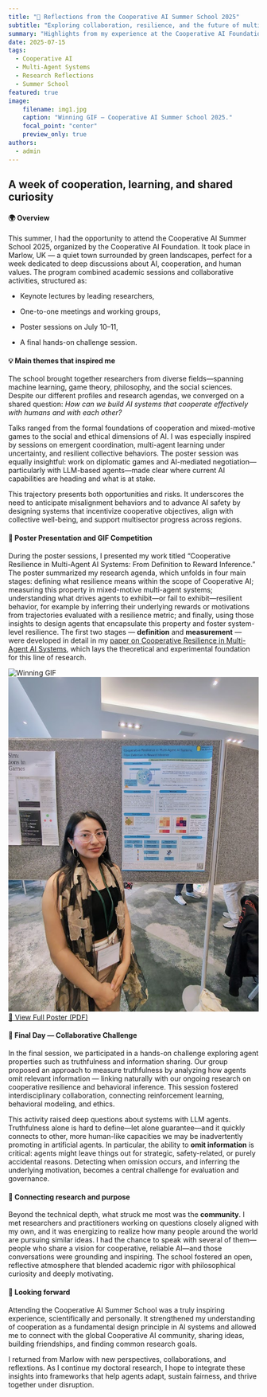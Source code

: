 ```yaml
---
title: "🤖 Reflections from the Cooperative AI Summer School 2025"
subtitle: "Exploring collaboration, resilience, and the future of multi-agent intelligence"
summary: "Highlights from my experience at the Cooperative AI Foundation Summer School — where researchers from around the world gathered to discuss how cooperation and AI can help address global challenges."
date: 2025-07-15
tags:
  - Cooperative AI
  - Multi-Agent Systems
  - Research Reflections
  - Summer School
featured: true
image:
    filename: img1.jpg
    caption: "Winning GIF – Cooperative AI Summer School 2025."
    focal_point: "center"
    preview_only: true
authors:
  - admin
---
```


## A week of cooperation, learning, and shared curiosity

#### 🌍 Overview 

This summer, I had the opportunity to attend the Cooperative AI Summer School 2025, organized by the Cooperative AI Foundation. It took place in Marlow, UK — a quiet town surrounded by green landscapes, perfect for a week dedicated to deep discussions about AI, cooperation, and human values. The program combined academic sessions and collaborative activities, structured as:

- Keynote lectures by leading researchers,

- One-to-one meetings and working groups,

- Poster sessions on July 10–11,

- A final hands-on challenge session.

#### 💡 Main themes that inspired me

The school brought together researchers from diverse fields—spanning machine learning, game theory, philosophy, and the social sciences. Despite our different profiles and research agendas, we converged on a shared question:
*How can we build AI systems that cooperate effectively with humans and with each other?*

Talks ranged from the formal foundations of cooperation and mixed-motive games to the social and ethical dimensions of AI. I was especially inspired by sessions on emergent coordination, multi-agent learning under uncertainty, and resilient collective behaviors. The poster session was equally insightful: work on diplomatic games and AI-mediated negotiation—particularly with LLM-based agents—made clear where current AI capabilities are heading and what is at stake.

This trajectory presents both opportunities and risks. It underscores the need to anticipate misalignment behaviors and to advance AI safety by designing systems that incentivize cooperative objectives, align with collective well-being, and support multisector progress across regions.

#### 🧠 Poster Presentation and GIF Competition

During the poster sessions, I presented my work titled “Cooperative Resilience in Multi-Agent AI Systems: From Definition to Reward Inference.” The poster summarized my research agenda, which unfolds in four main stages: defining what resilience means within the scope of Cooperative AI; measuring this property in mixed-motive multi-agent systems; understanding what drives agents to exhibit—or fail to exhibit—resilient behavior, for example by inferring their underlying rewards or motivations from trajectories evaluated with a resilience metric; and finally, using those insights to design agents that encapsulate this property and foster system-level resilience. The first two stages — **definition** and **measurement** — were developed in detail in my [paper on Cooperative Resilience in Multi-Agent AI Systems](/publications/tai-2025/), which lays the theoretical and experimental foundation for this line of research.


<div class="poster-grid">
  <div class="poster-column gif-col">
    <img src="gif_animado.gif" alt="Winning GIF" class="poster-gif"/>
  </div>
  <div class="poster-column">
    <img src="img2.jpg" alt="Presenting the poster" class="poster-photo"/>
  </div>
</div>
<div class="poster-button-container">
  <a class="poster-button" href="poster.pdf" target="_blank">📄 View Full Poster (PDF)</a>
</div>

#### 🧩 Final Day — Collaborative Challenge

In the final session, we participated in a hands-on challenge exploring agent properties such as truthfulness and information sharing. Our group proposed an approach to measure truthfulness by analyzing how agents omit relevant information — linking naturally with our ongoing research on cooperative resilience and behavioral inference. This session fostered interdisciplinary collaboration, connecting reinforcement learning, behavioral modeling, and ethics. 

This activity raised deep questions about systems with LLM agents. Truthfulness alone is hard to define—let alone guarantee—and it quickly connects to other, more human-like capacities we may be inadvertently promoting in artificial agents. In particular, the ability to **omit information** is critical: agents might leave things out for strategic, safety-related, or purely accidental reasons. Detecting when omission occurs, and inferring the underlying motivation, becomes a central challenge for evaluation and governance.

#### 🤝 Connecting research and purpose

Beyond the technical depth, what struck me most was the **community**. I met researchers and practitioners working on questions closely aligned with my own, and it was energizing to realize how many people around the world are pursuing similar ideas. I had the chance to speak with several of them—people who share a vision for cooperative, reliable AI—and those conversations were grounding and inspiring. The school fostered an open, reflective atmosphere that blended academic rigor with philosophical curiosity and deeply motivating.

#### 🌱 Looking forward

Attending the Cooperative AI Summer School was a truly inspiring experience, scientifically and personally. It strengthened my understanding of cooperation as a fundamental design principle in AI systems and allowed me to connect with the global Cooperative AI community, sharing ideas, building friendships, and finding common research goals.

I returned from Marlow with new perspectives, collaborations, and reflextions. As I continue my doctoral research, I hope to integrate these insights into frameworks that help agents adapt, sustain fairness, and thrive together under disruption.

